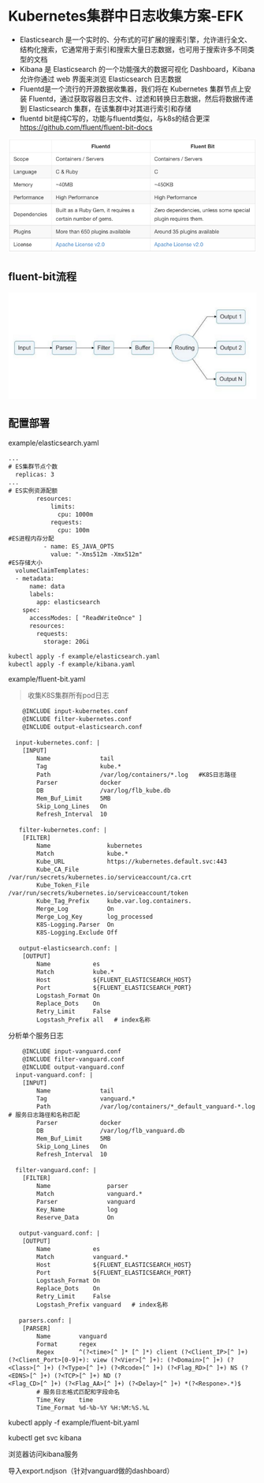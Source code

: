 # Kubernetes集群中日志收集方案-EFK
- Elasticsearch 是一个实时的、分布式的可扩展的搜索引擎，允许进行全文、结构化搜索，它通常用于索引和搜索大量日志数据，也可用于搜索许多不同类型的文档
- Kibana 是 Elasticsearch 的一个功能强大的数据可视化 Dashboard，Kibana 允许你通过 web 界面来浏览 Elasticsearch 日志数据
- Fluentd是一个流行的开源数据收集器，我们将在 Kubernetes 集群节点上安装 Fluentd，通过获取容器日志文件、过滤和转换日志数据，然后将数据传递到 Elasticsearch 集群，在该集群中对其进行索引和存储
- fluentd bit是纯C写的，功能与fluentd类似，与k8s的结合更深 https://github.com/fluent/fluent-bit-docs

![""](fluent-bitVSfluentd.png)

## fluent-bit流程
![""](fluent-bit.png)

## 配置部署
example/elasticsearch.yaml
```
...
# ES集群节点个数
  replicas: 3
...
# ES实例资源配额
        resources:
            limits:
              cpu: 1000m
            requests:
              cpu: 100m
#ES进程内存分配
          - name: ES_JAVA_OPTS
            value: "-Xms512m -Xmx512m"
#ES存储大小
  volumeClaimTemplates:
  - metadata:
      name: data
      labels:
        app: elasticsearch
    spec:
      accessModes: [ "ReadWriteOnce" ]
      resources:
        requests:
          storage: 20Gi
```
```
kubectl apply -f example/elasticsearch.yaml
kubectl apply -f example/kibana.yaml 
```
example/fluent-bit.yaml
> 收集K8S集群所有pod日志
```
    @INCLUDE input-kubernetes.conf
    @INCLUDE filter-kubernetes.conf
    @INCLUDE output-elasticsearch.conf

  input-kubernetes.conf: |
    [INPUT]
        Name              tail
        Tag               kube.*
        Path              /var/log/containers/*.log   #K8S日志路径
        Parser            docker
        DB                /var/log/flb_kube.db
        Mem_Buf_Limit     5MB
        Skip_Long_Lines   On
        Refresh_Interval  10
        
   filter-kubernetes.conf: |
    [FILTER]
        Name                kubernetes
        Match               kube.*
        Kube_URL            https://kubernetes.default.svc:443
        Kube_CA_File        /var/run/secrets/kubernetes.io/serviceaccount/ca.crt
        Kube_Token_File     /var/run/secrets/kubernetes.io/serviceaccount/token
        Kube_Tag_Prefix     kube.var.log.containers.
        Merge_Log           On
        Merge_Log_Key       log_processed
        K8S-Logging.Parser  On
        K8S-Logging.Exclude Off
        
   output-elasticsearch.conf: |
    [OUTPUT]
        Name            es
        Match           kube.*
        Host            ${FLUENT_ELASTICSEARCH_HOST}
        Port            ${FLUENT_ELASTICSEARCH_PORT}
        Logstash_Format On
        Replace_Dots    On
        Retry_Limit     False
        Logstash_Prefix all   # index名称
```
分析单个服务日志
```
    @INCLUDE input-vanguard.conf
    @INCLUDE filter-vanguard.conf
    @INCLUDE output-vanguard.conf
  input-vanguard.conf: |
    [INPUT]
        Name              tail
        Tag               vanguard.*
        Path              /var/log/containers/*_default_vanguard-*.log    # 服务日志路径和名称匹配
        Parser            docker
        DB                /var/log/flb_vanguard.db
        Mem_Buf_Limit     5MB
        Skip_Long_Lines   On
        Refresh_Interval  10

  filter-vanguard.conf: |
    [FILTER]
        Name                parser
        Match               vanguard.*
        Parser              vanguard
        Key_Name            log
        Reserve_Data        On
 
   output-vanguard.conf: |
    [OUTPUT]
        Name            es
        Match           vanguard.*
        Host            ${FLUENT_ELASTICSEARCH_HOST}
        Port            ${FLUENT_ELASTICSEARCH_PORT}
        Logstash_Format On
        Replace_Dots    On
        Retry_Limit     False
        Logstash_Prefix vanguard   # index名称
        
   parsers.conf: |       
    [PARSER]
        Name        vanguard
        Format      regex
        Regex       ^(?<time>[^ ]* [^ ]*) client (?<Client_IP>[^ ]+) (?<Client_Port>[0-9]+): view (?<Vier>[^ ]+): (?<Domain>[^ ]+) (?<Class>[^ ]+) (?<Type>[^ ]+) (?<Rcode>[^ ]+) (?<Flag_RD>[^ ]+) NS (?<EDNS>[^ ]+) (?<TCP>[^ ]+) ND (?
<Flag_CD>[^ ]+) (?<Flag_AA>[^ ]+) (?<Delay>[^ ]+) *(?<Respone>.*)$
        # 服务日志格式匹配和字段命名 
        Time_Key    time
        Time_Format %d-%b-%Y %H:%M:%S.%L
```
kubectl apply -f example/fluent-bit.yaml

kubectl get svc kibana

浏览器访问kibana服务

导入export.ndjson（针对vanguard做的dashboard）
